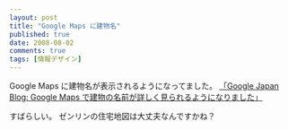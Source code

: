 ```yaml
---
layout: post
title: "Google Maps に建物名"
published: true
date: 2008-08-02
comments: true
tags: [情報デザイン]
---
```


Google Maps に建物名が表示されるようになってました。
[「Google Japan Blog: Google Maps で建物の名前が詳しく見られるようになりました」](http://googlejapan.blogspot.com/2008/07/google-maps.html)

すばらしい。
ゼンリンの住宅地図は大丈夫なんですかね？
